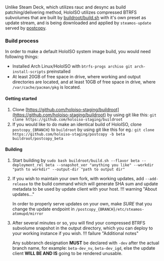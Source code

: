 Unlike Steam Deck, which utilizes rauc and desync as build patching/delivering method, HoloISO utilizes compressed BTRFS subvolumes that are built by [buildroot/build.sh](https://github.com/holoiso-staging/buildroot/blob/master/build.sh) with it's own preset as update stream, and is being downloaded and applied by `steamos-update` served by [postcopy](https://github.com/holoiso-staging/postcopy).

### Build process
In order to make a default HoloISO system image build, you would need following things:

- Installed Arch Linux/HoloISO with `btrfs-progs archiso git arch-install-scripts` preinstalled
- At least 20GB of free space in drive, where working and output directories are located, and at least 10GB of free space in drive, where `/var/cache/pacman/pkg` is located.
#### Getting started
1. Clone [https://github.com/holoiso-staging/buildroot](https://github.com/holoiso-staging/buildroot) by using git like this: `git clone https://github.com/holoiso-staging/buildroot`
2. If you would like to do make an identical build of HoloISO, clone `postcopy_{BRANCH}` to `buildroot` by using git like this for eg.: `git clone https://github.com/holoiso-staging/postcopy -b beta buildroot/postcopy_beta`
#### Building
1. Start building by `sudo bash buildroot/build.sh --flavor beta --deployment_rel beta --snapshot_ver "anything you like" --workdir "path to workdir" --output-dir "path to output dir"`
2. If you wish to maintain your own fork, with working updates, add `--add-release` to the build command which will generate SHA sum and update metadata to be used by update client with your host.
!!! warning "About updates..."

    In order to properly serve updates on your own, make *SURE* that you change the update endpoint in `/postcopy_{BRANCH}/etc/steamos-atomupd/mirror`
3. After several minutes or so, you will find your compressed BTRFS subvolume snapshot in the output directory, which you can deploy to your working instance if you wish.
!!! failure "Additional notes"

    Any subbranch designation **MUST** be declared with `-dev` after the actual branch name, for example: `beta-dev_nv`, `beta-dev_igd`, else the update client **WILL BE AND IS** going to be rendered unusable.